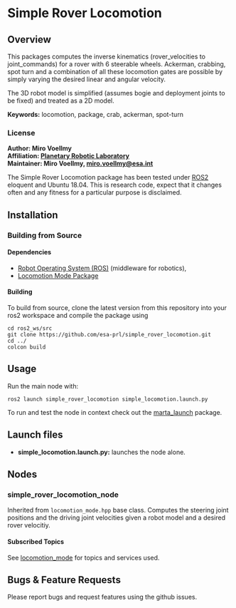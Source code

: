 # Simple Rover Locomotion

## Overview

This packages computes the inverse kinematics (rover_velocities to joint_commands) for a rover with 6 steerable wheels. Ackerman, crabbing, spot turn and a combination of all these locomotion gates are possible by simply varying the desired linear and angular velocity.

The 3D robot model is simplified (assumes bogie and deployment joints to be fixed) and treated as a 2D model.

**Keywords:** locomotion, package, crab, ackerman, spot-turn

### License

<!-- The source code is released under a [BSD 3-Clause license](ros_package_template/LICENSE). -->

**Author: Miro Voellmy<br />
Affiliation: [Planetary Robotic Laboratory](http://www.esa.int/Enabling_Support/Space_Engineering_Technology/Planetary_Robotics_Laboratory)<br />
Maintainer: Miro Voellmy, miro.voellmy@esa.int**

The Simple Rover Locomotion package has been tested under [ROS2] eloquent and Ubuntu 18.04. This is research code, expect that it changes often and any fitness for a particular purpose is disclaimed.

## Installation

### Building from Source

#### Dependencies

- [Robot Operating System (ROS)](http://wiki.ros.org) (middleware for robotics),
- [Locomotion Mode Package](https://github.com/esa-prl/locomotion_mode)

#### Building

To build from source, clone the latest version from this repository into your ros2 workspace and compile the package using

	cd ros2_ws/src
	git clone https://github.com/esa-prl/simple_rover_locomotion.git
	cd ../
	colcon build

## Usage

Run the main node with:

	ros2 launch simple_rover_locomotion simple_locomotion.launch.py

To run and test the node in context check out the [marta_launch](https://github.com/esa-prl/marta_launch) package.

## Launch files

* **simple_locomotion.launch.py:** launches the node alone.

## Nodes

### simple_rover_locomotion_node

Inherited from `locomotion_mode.hpp` base class. Computes the steering joint positions and the driving joint velocities given a robot model and a desired rover velocitiy.

#### Subscribed Topics

See [locomotion_mode](https://github.com/esa-prl/locomotion_mode) for topics and services used.

## Bugs & Feature Requests

Please report bugs and request features using the github issues.

[ROS2]: https://index.ros.org/doc/ros2/
[geometry_msgs/twist]: https://docs.ros.org/api/geometry_msgs/html/msg/Twist.html
[rover_msgs/joint_commmand_array]: https://github.com/esa-prl/rover_msgs
